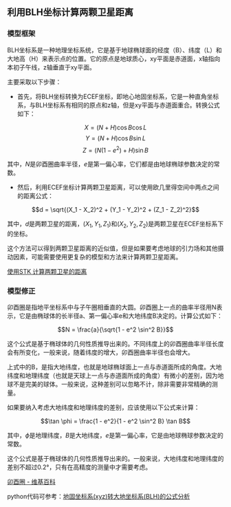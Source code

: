 

## 利用BLH坐标计算两颗卫星距离
### 模型框架
BLH坐标系是一种地理坐标系统，它是基于地球椭球面的经度（B）、纬度（L）和大地高（H）来表示点的位置。它的原点是地球质心，xy平面是赤道面，x轴指向本初子午线，z轴垂直于xy平面。

主要采取以下步骤：

- 首先，将BLH坐标转换为ECEF坐标，即地心地固坐标系，它是一种直角坐标系，与BLH坐标系有相同的原点和z轴，但是xy平面与赤道面重合。转换公式如下：

$$X = (N + H) \cos B \cos L$$
$$Y = (N + H) \cos B \sin L$$
$$Z = (N(1 - e^2) + H) \sin B$$

其中，$N$是卯酉圈曲率半径，$e$是第一偏心率，它们都是由地球椭球参数决定的常数。

- 然后，利用ECEF坐标计算两颗卫星距离，可以使用欧几里得空间中两点之间的距离公式：

$$d = \sqrt{(X_1 - X_2)^2 + (Y_1 - Y_2)^2 + (Z_1 - Z_2)^2}$$

其中，$d$是两颗卫星的距离，$(X_1, Y_1, Z_1)$和$(X_2, Y_2, Z_2)$是两颗卫星在ECEF坐标系下的坐标。

这个方法可以得到两颗卫星距离的近似值，但是如果要考虑地球的引力场和其他摄动因素，可能需要使用更复杂的模型和方法来计算两颗卫星距离。


[使用STK 计算两颗卫星的距离](https://blog.csdn.net/weixin_41487423/article/details/130289151)  

### 模型修正


卯酉圈是指地平坐标系中与子午圈相垂直的大圆。卯酉圈上一点的曲率半径用N表示，它是由椭球体的长半径a、第一偏心率e和大地纬度B决定的。计算公式如下：

$$N = \frac{a}{\sqrt{1 - e^2 \sin^2 B}}$$

这个公式是基于椭球体的几何性质推导出来的。不同纬度上的卯酉圈曲率半径长度会有所变化，一般来说，随着纬度的增大，卯酉圈曲率半径也会增大。

上式中的B，是指大地纬度，也就是地球椭球面上一点与赤道面所成的角度。大地纬度和地理纬度（也就是天球上一点与赤道面所成的角度）有微小的差别，因为地球不是完美的球体。一般来说，这种差别可以忽略不计，除非需要非常精确的测量。

如果要纳入考虑大地纬度和地理纬度的差别，应该使用以下公式来计算：

$$\tan \phi = \frac{1 - e^2}{1 - e^2 \sin^2 B} \tan B$$

其中，$\phi$是地理纬度，$B$是大地纬度，$e$是第一偏心率，它是由地球椭球参数决定的常数。

这个公式是基于椭球体的几何性质推导出来的。一般来说，大地纬度和地理纬度的差别不超过0.2°，只有在高精度的测量中才需要考虑。


[卯酉圈 - 维基百科](https://zh.wikipedia.org/wiki/%E5%8D%AF%E9%85%89%E5%9C%88)


python代码可参考：[地固坐标系(xyz)转大地坐标系(BLH)的公式分析](https://zhuanlan.zhihu.com/p/358210424)